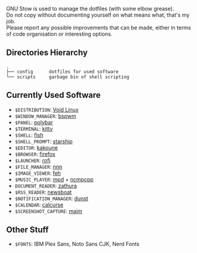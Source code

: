 GNU Stow is used to manage the dotfiles (with some elbow grease).  
Do not copy without documenting yourself on what means what, that's my job.  
Please report any possible improvements that can be made, either in terms of code organisation or interesting options.  

## Directories Hierarchy
```
.
├── config		dotfiles for used software
└── scripts		garbage bin of shell scripting
```

## Currently Used Software
* `$DISTRIBUTION`: [Void Linux](https://voidlinux.org/)
* `$WINDOW_MANAGER`: [bspwm](https://github.com/baskerville/bspwm)
* `$PANEL`: [polybar](https://github.com/polybar/polybar)
* `$TERMINAL`: [kitty](https://github.com/kovidgoyal/kitty)
* `$SHELL`: [fish](https://github.com/fish-shell/fish-shell)
* `$SHELL_PROMPT`: [starship](https://github.com/starship/starship)
* `$EDITOR`: [kakoune](https://github.com/mawww/kakoune)
* `$BROWSER`: [firefox](https://www.mozilla.org/en-US/firefox/new/)
* `$LAUNCHER`: [rofi](https://github.com/davatorium/rofi)
* `$FILE_MANAGER`: [nnn](https://github.com/jarun/nnn)
* `$IMAGE_VIEWER`: [feh](https://github.com/derf/feh)
* `$MUSIC_PLAYER`: [mpd](https://github.com/MusicPlayerDaemon/MPD) + [ncmpcpp](https://github.com/ncmpcpp/ncmpcpp)
* `DOCUMENT_READER`: [zathura](https://git.pwmt.org/pwmt/zathura)
* `$RSS_READER`: [newsboat](https://github.com/newsboat/newsboat)
* `$NOTIFICATION_MANAGER`: [dunst](https://github.com/dunst-project/dunst)
* `$CALENDAR`: [calcurse](https://github.com/lfos/calcurse)
* `$SCREENSHOT_CAPTURE`: [maim](https://github.com/naelstrof/maim)

## Other Stuff
* `$FONTS`: IBM Plex Sans, Noto Sans CJK, Nerd Fonts
